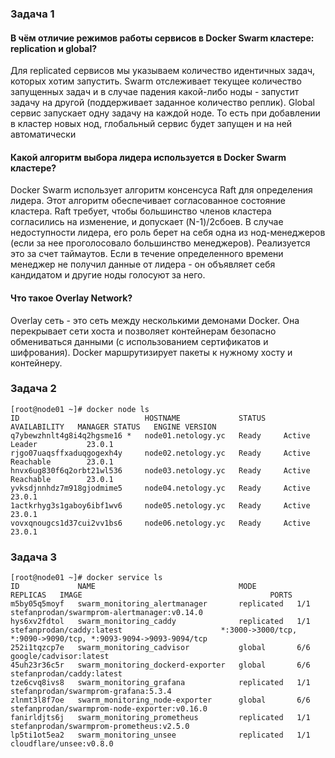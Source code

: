 ### Задача 1 



#### В чём отличие режимов работы сервисов в Docker Swarm кластере: replication и global?

Для replicated сервисов мы указываем количество идентичных задач, которых хотим запустить. Swarm отслеживает текущее количество запущенных задач и в случае падения какой-либо ноды - запустит задачу на другой (поддерживает заданное количество реплик).
Global сервис запускает одну задачу на каждой ноде. То есть при добавлении в кластер новых нод, глобальный сервис будет запущен и на ней автоматически

#### Какой алгоритм выбора лидера используется в Docker Swarm кластере?

Docker Swarm использует алгоритм консенсуса Raft для определения лидера. Этот алгоритм обеспечивает согласованное состояние кластера. Raft требует, чтобы большинство членов кластера согласились на изменение, и допускает (N-1)/2сбоев. В случае недоступности лидера, его роль берет на себя одна из нод-менеджеров (если за нее проголосовало большинство менеджеров). Реализуется это за счет таймаутов. Если в течение определенного времени менеджер не получил данные от лидера - он объявляет себя кандидатом и другие ноды голосуют за него.


#### Что такое Overlay Network?


Overlay сеть - это сеть между несколькими демонами Docker. Она перекрывает сети хоста и позволяет контейнерам безопасно обмениваться данными (с использованием сертификатов и шифрования). Docker маршрутизирует пакеты к нужному хосту и контейнеру.


### Задача 2


    [root@node01 ~]# docker node ls
    ID                            HOSTNAME             STATUS    AVAILABILITY   MANAGER STATUS   ENGINE VERSION
    q7ybewzhnlt4g8i4q2hgsme16 *   node01.netology.yc   Ready     Active         Leader           23.0.1
    rjgo07uaqsffxaduqgogexh4y     node02.netology.yc   Ready     Active         Reachable        23.0.1
    hnvx6ug830f6q2orbt21wl536     node03.netology.yc   Ready     Active         Reachable        23.0.1
    yvksdjnnhdz7m918gjodmime5     node04.netology.yc   Ready     Active                          23.0.1
    1actkrhyg3s1gaboy6ibf1wv6     node05.netology.yc   Ready     Active                          23.0.1
    vovxqnougcs1d37cui2vv1bs6     node06.netology.yc   Ready     Active                          23.0.1

### Задача 3

    [root@node01 ~]# docker service ls
    ID             NAME                                MODE         REPLICAS   IMAGE                                          PORTS
    m5by05q5moyf   swarm_monitoring_alertmanager       replicated   1/1        stefanprodan/swarmprom-alertmanager:v0.14.0    
    hys6xv2fdtol   swarm_monitoring_caddy              replicated   1/1        stefanprodan/caddy:latest                      *:3000->3000/tcp, *:9090->9090/tcp, *:9093-9094->9093-9094/tcp
    252i1tqzcp7e   swarm_monitoring_cadvisor           global       6/6        google/cadvisor:latest                         
    45uh23r36c5r   swarm_monitoring_dockerd-exporter   global       6/6        stefanprodan/caddy:latest                      
    tze6cvq8ivs8   swarm_monitoring_grafana            replicated   1/1        stefanprodan/swarmprom-grafana:5.3.4           
    zlnmt3l8f7oe   swarm_monitoring_node-exporter      global       6/6        stefanprodan/swarmprom-node-exporter:v0.16.0   
    fanirldjts6j   swarm_monitoring_prometheus         replicated   1/1        stefanprodan/swarmprom-prometheus:v2.5.0       
    lp5ti1ot5ea2   swarm_monitoring_unsee              replicated   1/1        cloudflare/unsee:v0.8.0 
